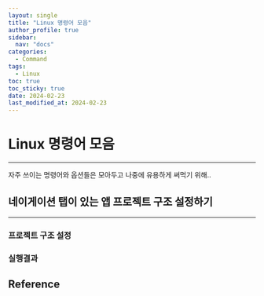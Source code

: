 ```yaml
---
layout: single
title: "Linux 명령어 모음"
author_profile: true
sidebar:
  nav: "docs"
categories: 
  - Command
tags:
  - Linux
toc: true
toc_sticky: true
date: 2024-02-23
last_modified_at: 2024-02-23
---
```


# Linux 명령어 모음
---

자주 쓰이는 명령어와 옵션들은 모아두고 나중에 유용하게 써먹기 위해..


## 네이게이션 탭이 있는 앱 프로젝트 구조 설정하기
---

### 프로젝트 구조 설정




### 실행결과


## Reference

